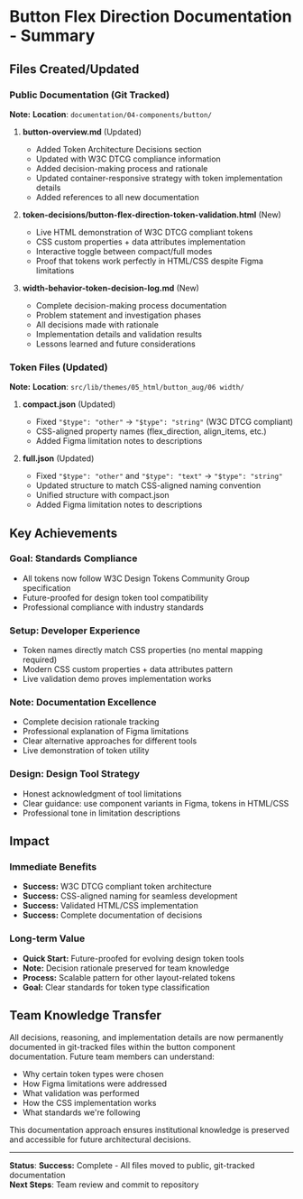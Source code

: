 # Button Flex Direction Documentation - Summary

## Files Created/Updated

### Public Documentation (Git Tracked)
**Note:** **Location**: `documentation/04-components/button/`

1. **button-overview.md** (Updated)
   - Added Token Architecture Decisions section
   - Updated with W3C DTCG compliance information
   - Added decision-making process and rationale
   - Updated container-responsive strategy with token implementation details
   - Added references to all new documentation

2. **token-decisions/button-flex-direction-token-validation.html** (New)
   - Live HTML demonstration of W3C DTCG compliant tokens
   - CSS custom properties + data attributes implementation
   - Interactive toggle between compact/full modes
   - Proof that tokens work perfectly in HTML/CSS despite Figma limitations

3. **width-behavior-token-decision-log.md** (New)
   - Complete decision-making process documentation
   - Problem statement and investigation phases
   - All decisions made with rationale
   - Implementation details and validation results
   - Lessons learned and future considerations

### Token Files (Updated)
**Note:** **Location**: `src/lib/themes/05_html/button_aug/06 width/`

1. **compact.json** (Updated)
   - Fixed `"$type": "other"` → `"$type": "string"` (W3C DTCG compliant)
   - CSS-aligned property names (flex_direction, align_items, etc.)
   - Added Figma limitation notes to descriptions

2. **full.json** (Updated)  
   - Fixed `"$type": "other"` and `"$type": "text"` → `"$type": "string"`
   - Updated structure to match CSS-aligned naming convention
   - Unified structure with compact.json
   - Added Figma limitation notes to descriptions

## Key Achievements

### **Goal:** Standards Compliance
- All tokens now follow W3C Design Tokens Community Group specification
- Future-proofed for design token tool compatibility
- Professional compliance with industry standards

### **Setup:** Developer Experience
- Token names directly match CSS properties (no mental mapping required)
- Modern CSS custom properties + data attributes pattern
- Live validation demo proves implementation works

### **Note:** Documentation Excellence
- Complete decision rationale tracking
- Professional explanation of Figma limitations
- Clear alternative approaches for different tools
- Live demonstration of token utility

### **Design:** Design Tool Strategy
- Honest acknowledgment of tool limitations
- Clear guidance: use component variants in Figma, tokens in HTML/CSS
- Professional tone in limitation descriptions

## Impact

### Immediate Benefits
- **Success:** W3C DTCG compliant token architecture
- **Success:** CSS-aligned naming for seamless development
- **Success:** Validated HTML/CSS implementation
- **Success:** Complete documentation of decisions

### Long-term Value
- **Quick Start:** Future-proofed for evolving design token tools
- **Note:** Decision rationale preserved for team knowledge
- **Process:** Scalable pattern for other layout-related tokens
- **Goal:** Clear standards for token type classification

## Team Knowledge Transfer

All decisions, reasoning, and implementation details are now permanently documented in git-tracked files within the button component documentation. Future team members can understand:

- Why certain token types were chosen
- How Figma limitations were addressed
- What validation was performed
- How the CSS implementation works
- What standards we're following

This documentation approach ensures institutional knowledge is preserved and accessible for future architectural decisions.

---

**Status**: **Success:** Complete - All files moved to public, git-tracked documentation  
**Next Steps**: Team review and commit to repository

